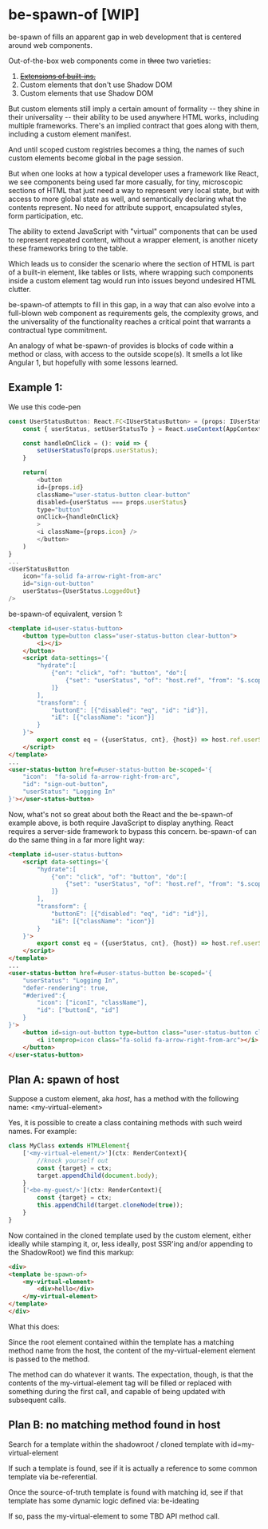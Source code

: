 # be-spawn-of [WIP]

be-spawn of fills an apparent gap in web development that is centered around web components.

Out-of-the-box web components come in ~~three~~ two varieties:

1.  ~~[Extensions of built-ins.](https://github.com/WebKit/standards-positions/issues/97)~~
2.  Custom elements that don't use Shadow DOM
3.  Custom elements that use Shadow DOM

But custom elements still imply a certain amount of formality -- they shine in their universality -- their ability to be used anywhere HTML works, including multiple frameworks.  There's an implied contract that goes along with them, including a custom element manifest.

And until scoped custom registries becomes a thing, the names of such custom elements become global in the page session.

But when one looks at how a typical developer uses a framework like React, we see components being used far more casually, for tiny, microscopic sections of HTML that just need a way to represent very local state,  but with access to more global state as well, and semantically declaring what the contents represent.  No need for attribute support, encapsulated styles, form participation, etc.

The ability to extend JavaScript with "virtual" components that can be used to represent repeated content, without a wrapper element, is another nicety these frameworks bring to the table.

Which leads us to consider the scenario where the section of HTML is part of a built-in element, like tables or lists, where wrapping such components inside a custom element tag would run into issues beyond undesired HTML clutter.

be-spawn-of attempts to fill in this gap, in a way that can also evolve into a full-blown web component as requirements gels, the complexity grows, and the universality of the functionality reaches a critical point that warrants a contractual type commitment.

An analogy of what be-spawn-of provides is blocks of code within a method or class, with access to the outside scope(s).  It smells a lot like Angular 1, but hopefully with some lessons learned.

## Example 1:

We use this code-pen

```JavaScript
const UserStatusButton: React.FC<IUserStatusButton> = (props: IUserStatusButton) => {  
    const { userStatus, setUserStatusTo } = React.useContext(AppContext);

    const handleOnClick = (): void => {
        setUserStatusTo(props.userStatus);
    }

    return(   
        <button   
        id={props.id} 
        className="user-status-button clear-button" 
        disabled={userStatus === props.userStatus}
        type="button" 
        onClick={handleOnClick}
        >      
        <i className={props.icon} />
        </button>
    )
}
...
<UserStatusButton 
    icon="fa-solid fa-arrow-right-from-arc" 
    id="sign-out-button" 
    userStatus={UserStatus.LoggedOut}
/>
```

be-spawn-of equivalent, version 1:

```html
<template id=user-status-button>
    <button type=button class="user-status-button clear-button">
        <i></i>
    </button>
    <script data-settings='{
        "hydrate":[
            {"on": "click", "of": "button", "do":[
                {"set": "userStatus", "of": "host.ref", "from": "$.scope.userStatus"},
            ]}
        ],
        "transform": {
            "buttonE": [{"disabled": "eq", "id": "id"}],
            "iE": [{"className": "icon"}]
        }
    }'>
        export const eq = ({userStatus, cnt}, {host}) => host.ref.userStatus === userStatus;
    </script>
</template>
...
<user-status-button href=#user-status-button be-scoped='{
    "icon":  "fa-solid fa-arrow-right-from-arc",
    "id": "sign-out-button",
    "userStatus": "Logging In"
}'></user-status-button>
```

Now, what's not so great about both the React and the be-spawn-of example above, is both require JavaScript to display anything.  React requires a server-side framework to bypass this concern.  be-spawn-of can do the same thing in a far more light way:


```html
<template id=user-status-button>
    <script data-settings='{
        "hydrate":[
            {"on": "click", "of": "button", "do":[
                {"set": "userStatus", "of": "host.ref", "from": "$.scope.userStatus"},
            ]}
        ],
        "transform": {
            "buttonE": [{"disabled": "eq", "id": "id"}],
            "iE": [{"className": "icon"}]
        }
    }'>
        export const eq = ({userStatus, cnt}, {host}) => host.ref.userStatus === userStatus;
    </script>
</template>
...
<user-status-button href=#user-status-button be-scoped='{
    "userStatus": "Logging In",
    "defer-rendering": true,
    "#derived":{
        "icon": ["iconI", "className"],
        "id": ["buttonE", "id"]
    }
}'>
    <button id=sign-out-button type=button class="user-status-button clear-button">
        <i itemprop=icon class="fa-solid fa-arrow-right-from-arc"></i>
    </button>
</user-status-button>
```



## Plan A:  spawn of host

Suppose a custom element, aka *host*, has a method with the following name: \<my-virtual-element>

Yes, it is possible to create a class containing methods with such weird names.  For example:

```TypeScript
class MyClass extends HTMLElement{
    ['<my-virtual-element/>'](ctx: RenderContext){
        //knock yourself out
        const {target} = ctx;
        target.appendChild(document.body);
    }
    ['<be-my-guest/>'](ctx: RenderContext){
        const {target} = ctx;
        this.appendChild(target.cloneNode(true));
    }
}
```

Now contained in the cloned template used by the custom element, either ideally while stamping it, or, less ideally, post SSR'ing and/or appending to the ShadowRoot) we find this markup:

```html
<div>
<template be-spawn-of>
    <my-virtual-element>
        <div>hello</div>
    </my-virtual-element>
</template>
</div>
```

What this does:

Since the root element contained within the template has a matching method name from the host, the content of the my-virtual-element element is passed to the method.

The method can do whatever it wants.  The expectation, though, is that the contents of the my-virtual-element tag will be filled or replaced with something during the first call, and capable of being updated with subsequent calls.

## Plan B:  no matching method found in host

Search for a template within the shadowroot / cloned template with id=my-virtual-element

If such a template is found, see if it is actually a reference to some common template via be-referential.

Once the source-of-truth template is found with matching id, see if that template has some dynamic logic defined via:  be-ideating

If so, pass the my-virtual-element to some TBD API method call.



